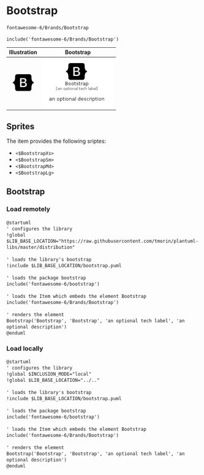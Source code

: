 # Bootstrap


```text
fontawesome-6/Brands/Bootstrap
```

```text
include('fontawesome-6/Brands/Bootstrap')
```



| Illustration | Bootstrap |
| :---: | :---: |
| ![illustration for Illustration](../../fontawesome-6/Brands/Bootstrap.png) | ![illustration for Bootstrap](../../fontawesome-6/Brands/Bootstrap.Local.png) |



## Sprites
The item provides the following sriptes:

- `<$BootstrapXs>`
- `<$BootstrapSm>`
- `<$BootstrapMd>`
- `<$BootstrapLg>`





## Bootstrap

### Load remotely
```plantuml
@startuml
' configures the library
!global $LIB_BASE_LOCATION="https://raw.githubusercontent.com/tmorin/plantuml-libs/master/distribution"

' loads the library's bootstrap
!include $LIB_BASE_LOCATION/bootstrap.puml

' loads the package bootstrap
include('fontawesome-6/bootstrap')

' loads the Item which embeds the element Bootstrap
include('fontawesome-6/Brands/Bootstrap')

' renders the element
Bootstrap('Bootstrap', 'Bootstrap', 'an optional tech label', 'an optional description')
@enduml
```

### Load locally
```plantuml
@startuml
' configures the library
!global $INCLUSION_MODE="local"
!global $LIB_BASE_LOCATION="../.."

' loads the library's bootstrap
!include $LIB_BASE_LOCATION/bootstrap.puml

' loads the package bootstrap
include('fontawesome-6/bootstrap')

' loads the Item which embeds the element Bootstrap
include('fontawesome-6/Brands/Bootstrap')

' renders the element
Bootstrap('Bootstrap', 'Bootstrap', 'an optional tech label', 'an optional description')
@enduml
```

